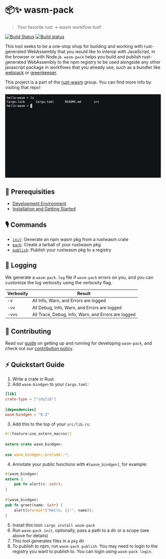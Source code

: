 # 📦✨  wasm-pack
> Your favorite rust -> wasm workflow tool!

[![Build Status](https://travis-ci.org/rustwasm/wasm-pack.svg?branch=master)](https://travis-ci.org/rustwasm/wasm-pack)
[![Build status](https://ci.appveyor.com/api/projects/status/iv1qtnqtv168ef8h?svg=true)](https://ci.appveyor.com/project/ashleygwilliams/wasm-pack-071k0)


This tool seeks to be a one-stop shop for building and working with rust-
generated WebAssembly that you would like to interop with JavaScript, in the
browser or with Node.js. `wasm-pack` helps you build and publish rust-generated
WebAssembly to the npm registry to be used alongside any other javascript
package in workflows that you already use, such as a bundler like
[webpack] or [greenkeeper].

[bundler-support]: https://github.com/rustwasm/team/blob/master/goals/bundler-integration.md#details
[webpack]: https://webpack.js.org/
[greenkeeper]: https://greenkeeper.io/

This project is a part of the [rust-wasm] group. You can find more info by
visiting that repo!

[rust-wasm]: https://github.com/rustwasm/team

![demo](demo.gif)

## 🔮 Prerequisities

- [Development Environment](docs/prerequisites.md)
- [Installation and Getting Started](docs/setup.md)

## 🎙️ Commands

- [`init`](docs/init.md): Generate an npm wasm pkg from a rustwasm crate
- [`pack`](docs/pack-and-publish.md): Create a tarball of your rustwasm pkg
- [`publish`](docs/publish.md): Publish your rustwasm pkg to a registry

## 📝 Logging

We generate a `wasm-pack.log` file if `wasm-pack` errors on you, and you can
customize the log verbosity using the verbosity flag.

| Verbosity     | Result                                              |
| ------------- |-----------------------------------------------------|
| -v            | All Info, Warn, and Errors are logged               |
| -vv           | All Debug, Info, Warn, and Errors are logged        |
| -vvv          | All Trace, Debug, Info, Warn, and Errors are logged |

## 👯 Contributing

Read our [guide] on getting up and running for developing `wasm-pack`, and
check out our [contribution policy].

[guide]: docs/contributing.md
[contribution policy]: CONTRIBUTING.md

## ⚡ Quickstart Guide

1. Write a crate in Rust.
2. Add `wasm-bindgen` to your `Cargo.toml`:

  ```toml
  [lib]
  crate-type = ["cdylib"]

  [dependencies]
  wasm-bindgen = "0.2"
  ```
3. Add this to the top of your `src/lib.rs`:

  ```rust
  #![feature(use_extern_macros)]

  extern crate wasm_bindgen;

  use wasm_bindgen::prelude::*;
  ```

4. Annotate your public functions with `#[wasm_bindgen]`, for example:

  ```rust
  #[wasm_bindgen]
  extern {
      pub fn alert(s: &str);
  }

  #[wasm_bindgen]
  pub fn greet(name: &str) {
      alert(&format!("Hello, {}!", name));
  }
  ```

5. Install this tool: `cargo install wasm-pack`
6. Run `wasm-pack init`, optionally, pass a path to a dir or a scope (see above for details)
7. This tool generates files in a `pkg` dir
8. To publish to npm, run `wasm-pack publish`. You may need to login to the
  registry you want to publish to. You can login using `wasm-pack login`.

[rust-wasm/36]: https://github.com/rustwasm/team/issues/36
[wasm-bindgen]: https://github.com/alexcrichton/wasm-bindgen
